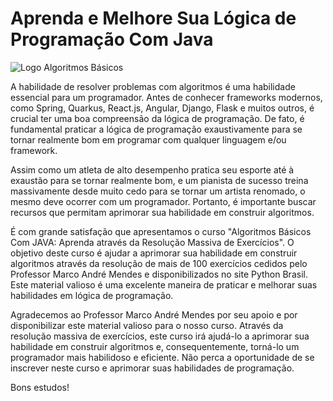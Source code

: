 # Aprenda e Melhore Sua Lógica de Programação Com Java
![Logo Algoritmos Básicos](https://raw.githubusercontent.com/jrdutra/algoritmos/main/artes/capa/arte-capa-pequena.png)

A habilidade de resolver problemas com algoritmos é uma habilidade essencial para um programador. Antes de conhecer frameworks modernos, como Spring, Quarkus, React.js, Angular, Django, Flask e muitos outros, é crucial ter uma boa compreensão da lógica de programação. De fato, é fundamental praticar a lógica de programação exaustivamente para se tornar realmente bom em programar com qualquer linguagem e/ou framework.


Assim como um atleta de alto desempenho pratica seu esporte até à exaustão para se tornar realmente bom, e um pianista de sucesso treina massivamente desde muito cedo para se tornar um artista renomado, o mesmo deve ocorrer com um programador. Portanto, é importante buscar recursos que permitam aprimorar sua habilidade em construir algoritmos.


É com grande satisfação que apresentamos o curso "Algoritmos Básicos Com JAVA: Aprenda através da Resolução Massiva de Exercícios". O objetivo deste curso é ajudar a aprimorar sua habilidade em construir algoritmos através da resolução de mais de 100 exercícios cedidos pelo Professor Marco André Mendes e disponibilizados no site Python Brasil. Este material valioso é uma excelente maneira de praticar e melhorar suas habilidades em lógica de programação.


Agradecemos ao Professor Marco André Mendes por seu apoio e por disponibilizar este material valioso para o nosso curso. Através da resolução massiva de exercícios, este curso irá ajudá-lo a aprimorar sua habilidade em construir algoritmos e, consequentemente, torná-lo um programador mais habilidoso e eficiente. Não perca a oportunidade de se inscrever neste curso e aprimorar suas habilidades de programação.


Bons estudos!
